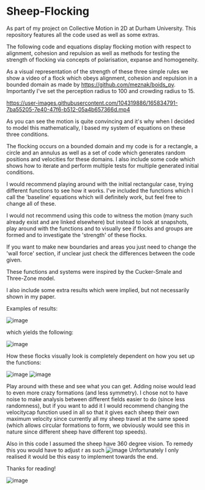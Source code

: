 # Sheep-Flocking
As part of my project on Collective Motion in 2D at Durham University. 
This repository features all the code used as well as some extras. 

The following code and equations display flocking motion with respect to alignment, cohesion and repulsion as well as methods 
for testing the strength of flocking via concepts of polarisation, expanse and homogeneity. 

As a visual representation of the strength of these three simple rules we show a video of a flock which obeys alignment, 
cohesion and repulsion in a bounded domain as made by https://github.com/meznak/boids_py. Importantly I've set the perception
radius to 100 and crowding radius to 15.

https://user-images.githubusercontent.com/104319886/165834791-7ba55205-7e40-47f6-b512-05a4b657366d.mp4

As you can see the motion is quite convincing and it's why when I decided to model this mathematically, I based my system of equations on 
these three conditions.

The flocking occurs on a bounded domain and my code is for a rectangle, a circle and an annulus as well as a set of code which generates
random positions and velocities for these domains.
I also include some code which shows how to iterate and perform multiple tests for multiple generated initial conditions.

I would recommend playing around with the initial rectangular case, trying different functions to see how it works. I've included
the functions which I call the 'baseline' equations which will definitely work, but feel free to change all of these. 

I would not recommend using this code to witness the motion (many such already exist and are linked elsewhere) but instead
to look at snapshots, play around with the functions and to visually see if flocks and groups are formed and to investigate the 
'strength' of these flocks. 

If you want to make new boundaries and areas you just need to change the 'wall force' section, if unclear just check the differences between
the code given. 

These functions and systems were inspired by the Cucker-Smale and Three-Zone model.

I also include some extra results which were implied, but not necessarily shown in my paper.

Examples of results:

![image](https://user-images.githubusercontent.com/104319886/165837141-ce1d5f46-acb4-489b-9e26-bdde11d51004.png)

which yields the following:

![image](https://user-images.githubusercontent.com/104319886/165837226-f425a06a-7c18-46f7-9f2a-8a42bb72f339.png)

How these flocks visually look is completely dependent on how you set up the functions:

![image](https://user-images.githubusercontent.com/104319886/165837310-cc2944b2-fd2e-4d4c-a91c-dce902929bc4.png)
![image](https://user-images.githubusercontent.com/104319886/165837359-c4eaaf04-8ecd-447d-8c7a-760098287a18.png)

Play around with these and see what you can get. Adding noise would lead to even more crazy formations (and less symmetry).
I chose not to have noise to make analysis between different fields easier to do (since less randomness), but if you want 
to add it I would recommend changing the velocitycap function used in all so that it gives each sheep their own maximum
velocity since currently all my sheep travel at the same speed (which allows circular formations to form, we obviously
would see this in nature since different sheep have different top speeds). 

Also in this code I assumed the sheep have 360 degree vision. To remedy this you would have to adjust r as such 
![image](https://user-images.githubusercontent.com/104319886/165838018-b0ba22de-c6a7-457c-9351-60841dee1efd.png)
Unfortunately I only realised it would be this easy to implement towards the end. 

Thanks for reading!

![image](https://user-images.githubusercontent.com/104319886/165836371-1d6fd10e-4350-41f1-9f81-553c730f1d8e.png)
